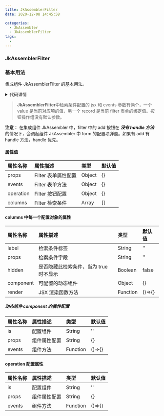 ```yaml
---
title: JkAssemblerFilter
date: 2020-12-08 14:45:58

categories:
  - JkAssembler
  - JkAssemblerFilter
tags:
  -
---
```


### JkAssemblerFilter

### 基本用法

集成组件 JkAssemblerFilter 的基本用法。

  <el-card>
<ClientOnly>
  <JkAssembler-JkAssemblerFilter-dome/>
</ClientOnly>
<details>

<summary> 代码详情 </summary>

```vue
<template>
  <div>
    <JkAssemblerFilter
      v-model="query"
      v-bind="filter"
      @search="search"
      @add="add"
    />

    <el-card>
      {{ query }}
    </el-card>
  </div>
</template>

<script>
import JkAssemblerFilter from 'jk-assembler';

export default {
  components: { JkAssemblerFilter },
  data() {
    return {
      query: {},
      filter: {
        //filter表单属性配置,以下为示例
        props: {
          labelWidth: '120px', //表单域标签的宽度
          size: 'small', //表单内组件的尺寸
          disabled: false //是否禁用该表单内的所有组件
        },
        //filter表单方法
        events: {},
        //filter检索条件配置
        columns: [
          {
            prop: 'name', //检索条件字段
            label: '名称', //显示的标题
            //可引入相应的组件完成需求
            component: {
              is: 'el-input', //组件
              //组件属性配置
              props: {
                width: 200,
                placeholder: '请输入'
              },
              //组件方法
              events: ({ value, record }) => {
                return {
                  change: val => {
                    console.log('change: ', val);
                  }
                };
              }
            }
          },
          {
            prop: 'mobile',
            label: '电话',
            //也可用jsx语法完成需求
            render: (h, { value, record, rows, index }) => {
              if (record.name) return <div>{record.name}</div>;
              else return <el-tag>空的</el-tag>;
            }
          },
          {
            prop: 'other',
            label: '其他',
            default: '沙子',
            hidden: true //是否隐藏此检索条件，当为true时不显示
          }
        ],
        //filter表单按钮配置项
        //filter内置了俩个默认的按钮add和search，有对应的默认配置
        //可以在fiter组件上监听add和search事件
        //当add和search在配置项有对应的handle方法的时候，handle方法优先
        operation: {
          add: {}, //有默认配置
          search: {
            label: '搜索111',
            //按钮的配置属性
            props: {
              plain: true,
              type: 'info'
            },
            //按钮对应的方法，可不写
            handle: () => {}
          },
          butns: [
            {
              label: '其他按钮',
              props: {},
              handle: () => {
                console.log('qqita');
              }
            }
          ]
        }
      }
    };
  },
  methods: {
    add() {},
    search() {}
  }
};
</script>
```

</details>

  </el-card>

> **JkAssemblerFilter**中检索条件配置的 jsx 和 events 参数有俩个，一个 value 是当前对应项的值，另一个 record 是当前 filter 表单的绑定值。按钮操作组没有默认参数。

**注意：** 在集成组件 JkAssembler 中，filter 中的 add 按钮在 **_没有 handle 方法_** 的情况下，会调起组件 JkAssembler 中 form 的配置项弹窗。如果有 add 有 handle 方法，handle 优先。

#### <p>属性值</p>

| 属性名称  | 属性描述            | 类型   | 默认值 |
| :-------- | :------------------ | :----- | :----- |
| props     | Filter 表单属性配置 | Object | {}     |
| events    | Filter 表单方法     | Object | {}     |
| operation | Filter 按钮配置     | Object | {}     |
| columns   | Filter 检索条件     | Array  | []     |

#### <p>columns 中每一个配置对象的属性</p>

| 属性名称  | 属性描述                               | 类型     | 默认值 |
| :-------- | :------------------------------------- | :------- | :----- |
| label     | 检索条件标签                           | String   | ''     |
| props     | 检索条件字段                           | String   | ''     |
| hidden    | 是否隐藏此检索条件，当为 true 时不显示 | Boolean  | false  |
| component | 可配置的动态组件                       | Object   | {}     |
| render    | JSX 渲染函数方法                       | Function | ()=>{} |

##### <p>动态组件 component 的属性配置</p>

| 属性名称 | 属性描述     | 类型     | 默认值 |
| :------- | :----------- | :------- | :----- |
| is       | 配置组件     | String   | ''     |
| props    | 组件属性配置 | String   | {}     |
| events   | 组件方法     | Function | ()=>{} |

#### <p>operation 配置属性</p>

| 属性名称 | 属性描述     | 类型     | 默认值 |
| :------- | :----------- | :------- | :----- |
| is       | 配置组件     | String   | ''     |
| props    | 组件属性配置 | String   | {}     |
| events   | 组件方法     | Function | ()=>{} |
